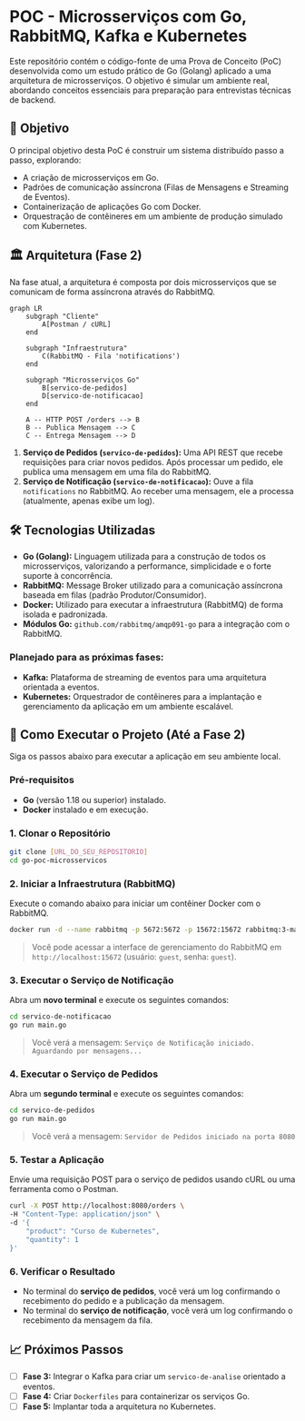 # POC - Microsserviços com Go, RabbitMQ, Kafka e Kubernetes

Este repositório contém o código-fonte de uma Prova de Conceito (PoC) desenvolvida como um estudo prático de Go (Golang) aplicado a uma arquitetura de microsserviços. O objetivo é simular um ambiente real, abordando conceitos essenciais para preparação para entrevistas técnicas de backend.

## 🎯 Objetivo

O principal objetivo desta PoC é construir um sistema distribuído passo a passo, explorando:
- A criação de microsserviços em Go.
- Padrões de comunicação assíncrona (Filas de Mensagens e Streaming de Eventos).
- Containerização de aplicações Go com Docker.
- Orquestração de contêineres em um ambiente de produção simulado com Kubernetes.

## 🏛️ Arquitetura (Fase 2)

Na fase atual, a arquitetura é composta por dois microsserviços que se comunicam de forma assíncrona através do RabbitMQ.

```mermaid
graph LR
    subgraph "Cliente"
        A[Postman / cURL]
    end

    subgraph "Infraestrutura"
        C(RabbitMQ - Fila 'notifications')
    end

    subgraph "Microsserviços Go"
        B[servico-de-pedidos]
        D[servico-de-notificacao]
    end

    A -- HTTP POST /orders --> B
    B -- Publica Mensagem --> C
    C -- Entrega Mensagem --> D
```

1.  **Serviço de Pedidos (`servico-de-pedidos`):** Uma API REST que recebe requisições para criar novos pedidos. Após processar um pedido, ele publica uma mensagem em uma fila do RabbitMQ.
2.  **Serviço de Notificação (`servico-de-notificacao`):** Ouve a fila `notifications` no RabbitMQ. Ao receber uma mensagem, ele a processa (atualmente, apenas exibe um log).

## 🛠️ Tecnologias Utilizadas

- **Go (Golang):** Linguagem utilizada para a construção de todos os microsserviços, valorizando a performance, simplicidade e o forte suporte à concorrência.
- **RabbitMQ:** Message Broker utilizado para a comunicação assíncrona baseada em filas (padrão Produtor/Consumidor).
- **Docker:** Utilizado para executar a infraestrutura (RabbitMQ) de forma isolada e padronizada.
- **Módulos Go:** `github.com/rabbitmq/amqp091-go` para a integração com o RabbitMQ.

### Planejado para as próximas fases:
- **Kafka:** Plataforma de streaming de eventos para uma arquitetura orientada a eventos.
- **Kubernetes:** Orquestrador de contêineres para a implantação e gerenciamento da aplicação em um ambiente escalável.

## 🚀 Como Executar o Projeto (Até a Fase 2)

Siga os passos abaixo para executar a aplicação em seu ambiente local.

### Pré-requisitos
- **Go** (versão 1.18 ou superior) instalado.
- **Docker** instalado e em execução.

### 1. Clonar o Repositório
```bash
git clone [URL_DO_SEU_REPOSITORIO]
cd go-poc-microsservicos
```

### 2. Iniciar a Infraestrutura (RabbitMQ)
Execute o comando abaixo para iniciar um contêiner Docker com o RabbitMQ.
```bash
docker run -d --name rabbitmq -p 5672:5672 -p 15672:15672 rabbitmq:3-management
```
> Você pode acessar a interface de gerenciamento do RabbitMQ em `http://localhost:15672` (usuário: `guest`, senha: `guest`).

### 3. Executar o Serviço de Notificação
Abra um **novo terminal** e execute os seguintes comandos:
```bash
cd servico-de-notificacao
go run main.go
```
> Você verá a mensagem: `Serviço de Notificação iniciado. Aguardando por mensagens...`

### 4. Executar o Serviço de Pedidos
Abra um **segundo terminal** e execute os seguintes comandos:
```bash
cd servico-de-pedidos
go run main.go
```
> Você verá a mensagem: `Servidor de Pedidos iniciado na porta 8080`

### 5. Testar a Aplicação
Envie uma requisição POST para o serviço de pedidos usando cURL ou uma ferramenta como o Postman.

```bash
curl -X POST http://localhost:8080/orders \
-H "Content-Type: application/json" \
-d '{
    "product": "Curso de Kubernetes",
    "quantity": 1
}'
```

### 6. Verificar o Resultado
- No terminal do **serviço de pedidos**, você verá um log confirmando o recebimento do pedido e a publicação da mensagem.
- No terminal do **serviço de notificação**, você verá um log confirmando o recebimento da mensagem da fila.

## 📈 Próximos Passos
- [ ] **Fase 3:** Integrar o Kafka para criar um `servico-de-analise` orientado a eventos.
- [ ] **Fase 4:** Criar `Dockerfiles` para containerizar os serviços Go.
- [ ] **Fase 5:** Implantar toda a arquitetura no Kubernetes.